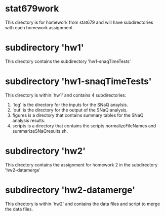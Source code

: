 # stat679work

This directory is for homework from stat679 and will have subdirectories with each homework assignment

# subdirectory 'hw1'

This directory contains the subdirectory 'hw1-snaqTimeTests'

# subdirectory 'hw1-snaqTimeTests'

This directory is within 'hw1' and contains 4 subdirectories:

1. 'log' is the directory for the inputs for the SNaQ anaylsis.
2. 'out' is the directory for the output of the SNaQ analysis.  
3. figures is a directory that contains summary tables for the SNaQ analysis results.
4. scripts is a directory that contains the scripts normalizeFileNames and summarizeSNaQresults.sh.  

# subdirectory 'hw2'

This directory contains the assignment for homework 2 in the subdirectory 'hw2-datamerge'

# subdirectory 'hw2-datamerge'

This directory is within 'hw2' and contains the data files and script to merge the data files.
